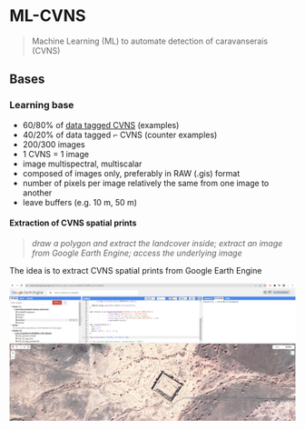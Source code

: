 # ML-CVNS
> Machine Learning (ML) to automate detection of caravanserais (CVNS)

## Bases

### Learning base

- 60/80% of [data tagged CVNS](https://github.com/eamena-project/eamena-gee/tree/main/ML-CVNS#extraction-of-cvns-spatial-prints) (examples)
- 40/20% of data tagged ⌐ CVNS (counter examples)
- 200/300 images
- 1 CVNS = 1 image
- image multispectral, multiscalar
- composed of images only, preferably in RAW (.gis) format
- number of pixels per image relatively the same from one image to another
- leave buffers (e.g. 10 m, 50 m)

#### Extraction of CVNS spatial prints
> *draw a polygon and extract the landcover inside; extract an image from Google Earth Engine; access the underlying image*

The idea is to extract CVNS spatial prints from Google Earth Engine

![my caption](https://raw.githubusercontent.com/eamena-project/eamena-arches-dev/master/www/gee-cvns.png)
